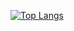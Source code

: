 [![Top Langs](https://github-readme-stats.vercel.app/api/top-langs/?username=hndrbs&show_icons=true&langs_count=10&card_width=500)](https://github.com/hndrbs?tab=repositories)
